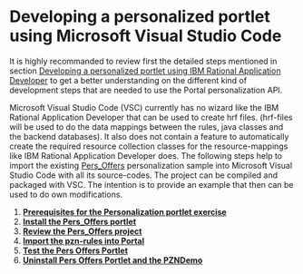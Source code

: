 # Developing a personalized portlet using Microsoft Visual Studio Code

It is highly recommanded to review first the detailed steps mentioned in section [Developing a personalized portlet using IBM Rational Application Developer](../RAD/index.md) to get a better understanding on the different kind of development steps that are needed to use the Portal personalization API.  

Microsoft Visual Studio Code (VSC) currently has no wizard like the IBM Rational Application Developer that can be used to create hrf files. (hrf-files will be used to do the data mappings between the rules, java classes and the backend databases). It also does not contain a feature to automatically create the required resource collection classes for the resource-mappings like IBM Rational Application Developer does. The following steps help to import the existing [Pers_Offers](../RAD/index.md) personalization sample into Microsoft Visual Studio Code with all its source-codes. The project can be compiled and packaged with VSC. The intention is to provide an example that then can be used to do own modifications.

1. **[Prerequisites for the Personalization portlet exercise](./pzn_demoprereq.md)**  
2. **[Install the Pers_Offers portlet](./install_pers_offers_portlet.md)**  
3. **[Review the Pers_Offers project](./review_pers_offers_project.md)**  
4. **[Import the pzn-rules into Portal](./import_pzn_rules_portal.md)**  
5. **[Test the Pers Offers Portlet](./test_pers_offers_portlet.md)**  
6. **[Uninstall Pers Offers Portlet and the PZNDemo](./uninstall_pers_offers_and_resources.md)**  
